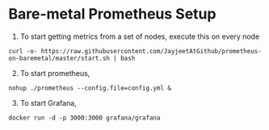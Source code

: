 # Bare-metal Prometheus Setup

1) To start getting metrics from a set of nodes, execute this on every node
```
curl -o- https://raw.githubusercontent.com/JayjeetAtGithub/prometheus-on-baremetal/master/start.sh | bash
```

2) To start prometheus,
```
nohup ./prometheus --config.file=config.yml &
```

3) To start Grafana,
```
docker run -d -p 3000:3000 grafana/grafana
```
